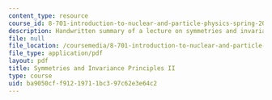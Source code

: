 ```yaml
---
content_type: resource
course_id: 8-701-introduction-to-nuclear-and-particle-physics-spring-2004
description: Handwritten summary of a lecture on symmetries and invariance principles.
file: null
file_location: /coursemedia/8-701-introduction-to-nuclear-and-particle-physics-spring-2004/ba9050cff91219711bc397c62e3e64c2_lec6.pdf
file_type: application/pdf
layout: pdf
title: Symmetries and Invariance Principles II
type: course
uid: ba9050cf-f912-1971-1bc3-97c62e3e64c2
---
```

